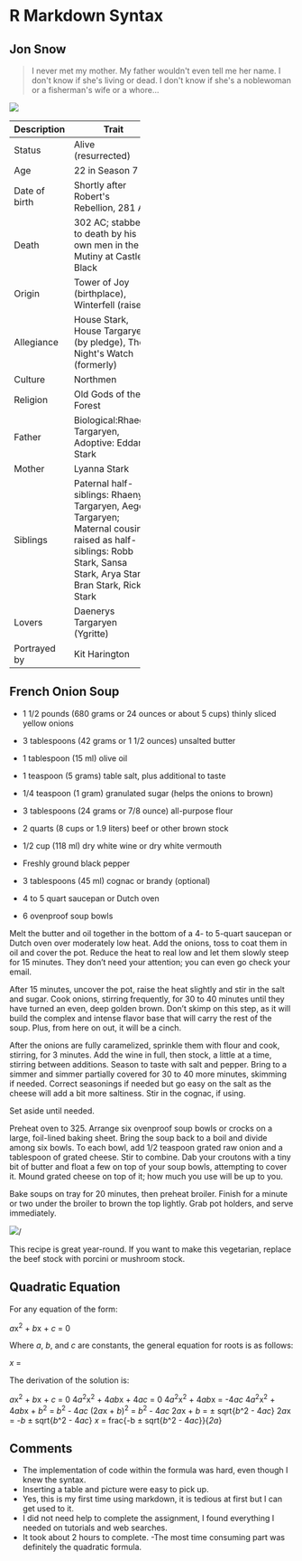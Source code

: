 R Markdown Syntax
================

Jon Snow
--------

> I never met my mother. My father wouldn't even tell me her name. I don't know if she's living or dead. I don't know if she's a noblewoman or a fisherman's wife or a whore...

![](https://vignette.wikia.nocookie.net/gameofthrones/images/a/a5/Profile-JonSnow-707.png/revision/latest?cb=20170828030553)

<table style="width:46%;">
<colgroup>
<col width="19%" />
<col width="26%" />
</colgroup>
<thead>
<tr class="header">
<th>Description</th>
<th>Trait</th>
</tr>
</thead>
<tbody>
<tr class="odd">
<td>Status</td>
<td>Alive (resurrected)</td>
</tr>
<tr class="even">
<td>Age</td>
<td>22 in Season 7</td>
</tr>
<tr class="odd">
<td>Date of birth</td>
<td>Shortly after Robert's Rebellion, 281 AC</td>
</tr>
<tr class="even">
<td>Death</td>
<td>302 AC; stabbed to death by his own men in the Mutiny at Castle Black</td>
</tr>
<tr class="odd">
<td>Origin</td>
<td>Tower of Joy (birthplace), Winterfell (raised)</td>
</tr>
<tr class="even">
<td>Allegiance</td>
<td>House Stark, House Targaryen (by pledge), The Night's Watch (formerly)</td>
</tr>
<tr class="odd">
<td>Culture</td>
<td>Northmen</td>
</tr>
<tr class="even">
<td>Religion</td>
<td>Old Gods of the Forest</td>
</tr>
<tr class="odd">
<td>Father</td>
<td>Biological:Rhaegar Targaryen, Adoptive: Eddard Stark</td>
</tr>
<tr class="even">
<td>Mother</td>
<td>Lyanna Stark</td>
</tr>
<tr class="odd">
<td>Siblings</td>
<td>Paternal half-siblings: Rhaenys Targaryen, Aegon Targaryen; Maternal cousins raised as half-siblings: Robb Stark, Sansa Stark, Arya Stark, Bran Stark, Rickon Stark</td>
</tr>
<tr class="even">
<td>Lovers</td>
<td>Daenerys Targaryen (Ygritte)</td>
</tr>
<tr class="odd">
<td>Portrayed by</td>
<td>Kit Harington</td>
</tr>
</tbody>
</table>

French Onion Soup
-----------------

-   1 1/2 pounds (680 grams or 24 ounces or about 5 cups) thinly sliced yellow onions
-   3 tablespoons (42 grams or 1 1/2 ounces) unsalted butter
-   1 tablespoon (15 ml) olive oil
-   1 teaspoon (5 grams) table salt, plus additional to taste
-   1/4 teaspoon (1 gram) granulated sugar (helps the onions to brown)
-   3 tablespoons (24 grams or 7/8 ounce) all-purpose flour
-   2 quarts (8 cups or 1.9 liters) beef or other brown stock
-   1/2 cup (118 ml) dry white wine or dry white vermouth
-   Freshly ground black pepper
-   3 tablespoons (45 ml) cognac or brandy (optional)

-   4 to 5 quart saucepan or Dutch oven
-   6 ovenproof soup bowls

Melt the butter and oil together in the bottom of a 4- to 5-quart saucepan or Dutch oven over moderately low heat. Add the onions, toss to coat them in oil and cover the pot. Reduce the heat to real low and let them slowly steep for 15 minutes. They don’t need your attention; you can even go check your email.

After 15 minutes, uncover the pot, raise the heat slightly and stir in the salt and sugar. Cook onions, stirring frequently, for 30 to 40 minutes until they have turned an even, deep golden brown. Don’t skimp on this step, as it will build the complex and intense flavor base that will carry the rest of the soup. Plus, from here on out, it will be a cinch.

After the onions are fully caramelized, sprinkle them with flour and cook, stirring, for 3 minutes. Add the wine in full, then stock, a little at a time, stirring between additions. Season to taste with salt and pepper. Bring to a simmer and simmer partially covered for 30 to 40 more minutes, skimming if needed. Correct seasonings if needed but go easy on the salt as the cheese will add a bit more saltiness. Stir in the cognac, if using.

Set aside until needed.

Preheat oven to 325. Arrange six ovenproof soup bowls or crocks on a large, foil-lined baking sheet. Bring the soup back to a boil and divide among six bowls. To each bowl, add 1/2 teaspoon grated raw onion and a tablespoon of grated cheese. Stir to combine. Dab your croutons with a tiny bit of butter and float a few on top of your soup bowls, attempting to cover it. Mound grated cheese on top of it; how much you use will be up to you.

Bake soups on tray for 20 minutes, then preheat broiler. Finish for a minute or two under the broiler to brown the top lightly. Grab pot holders, and serve immediately.

![](https://i1.wp.com/farm6.static.flickr.com/5267/5598182607_ed9de4a019_z.jpg)/

This recipe is great year-round. If you want to make this vegetarian, replace the beef stock with porcini or mushroom stock.

Quadratic Equation
------------------

For any equation of the form:

*a*x<sup>2</sup> + *b*x + *c* = 0

Where *a*, *b*, and *c* are constants, the general equation for roots is as follows:

*x* =

The derivation of the solution is:

*a*x<sup>2</sup> + *b*x + *c* = 0
4*a*<sup>2</sup>x<sup>2</sup> + 4*ab*x + 4*ac* = 0
4*a*<sup>2</sup>x<sup>2</sup> + 4*ab*x = -4*ac*
4*a*<sup>2</sup>x<sup>2</sup> + 4*ab*x + *b*<sup>2</sup> = *b*<sup>2</sup> - 4*ac*
(2*a*x + *b*)<sup>2</sup> = *b*<sup>2</sup> - 4*ac*
2*a*x + *b* = ± sqrt{*b*^2 - 4*ac*}
2*a*x = -*b* ± sqrt{*b*^2 - 4*ac*}
*x* = frac{-b ± sqrt{*b*^2 - 4*ac*}}{*2a*}

Comments
--------

-   The implementation of code within the formula was hard, even though I knew the syntax.
-   Inserting a table and picture were easy to pick up.
-   Yes, this is my first time using markdown, it is tedious at first but I can get used to it.
-   I did not need help to complete the assignment, I found everything I needed on tutorials and web searches.
-   It took about 2 hours to complete. -The most time consuming part was definitely the quadratic formula.
